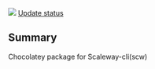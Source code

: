 ﻿[![](https://ci.appveyor.com/api/projects/status/github/thorerik/scaleway-cli-choco?svg=true)](https://ci.appveyor.com/project/thorerik/scaleway-cli-choco)
[Update status](https://gist.github.com/thorerik/82d87d3752d48cf3b0dc029fa6fa2014)

## Summary
Chocolatey package for Scaleway-cli(scw)
